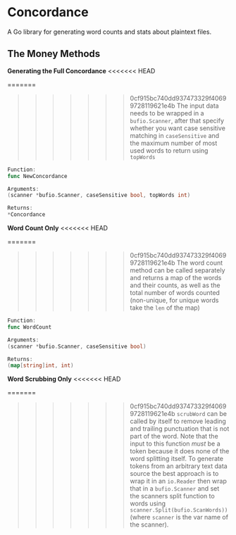 # Concordance

A Go library for generating word counts and stats about plaintext files.

## The Money Methods

**Generating the Full Concordance**
<<<<<<< HEAD

=======
>>>>>>> 0cf915bc740dd937473329f40699728119621e4b
The input data needs to be wrapped in a `bufio.Scanner`, after that specify whether you want case sensitive matching in `caseSensitive` and the maximum number of most used words to return using `topWords`

```go
Function:
func NewConcordance

Arguments:
(scanner *bufio.Scanner, caseSensitive bool, topWords int)

Returns:
*Concordance
```

**Word Count Only**
<<<<<<< HEAD

=======
>>>>>>> 0cf915bc740dd937473329f40699728119621e4b
The word count method can be called separately and returns a map of the words and their counts, as well as the total number of words counted (non-unique, for unique words take the `len` of the map)

```go
Function:
func WordCount

Arguments:
(scanner *bufio.Scanner, caseSensitive bool)

Returns:
(map[string]int, int)
```

**Word Scrubbing Only**
<<<<<<< HEAD

=======
>>>>>>> 0cf915bc740dd937473329f40699728119621e4b
`scrubWord` can be called by itself to remove leading and trailing punctuation that is not part of the word. Note that the input to this function *must* be a token because it does none of the word splitting itself. To generate tokens from an arbitrary text data source the best approach is to wrap it in an `io.Reader` then wrap that in a `bufio.Scanner` and set the scanners split function to words using `scanner.Split(bufio.ScanWords))` (where `scanner` is the var name of the scanner).
